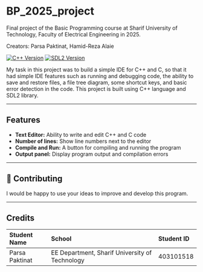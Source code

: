 # BP_2025_project
Final project of the Basic Programming course at Sharif University of Technology, Faculty of Electrical Engineering in 2025.

Creators: Parsa Paktinat, Hamid-Reza Alaie

[![C++ Version](https://img.shields.io/badge/C++-17-blue.svg)](https://isocpp.org/)
[![SDL2 Version](https://img.shields.io/badge/SDL2-2.0.12-blue.svg)](https://www.libsdl.org/)

My task in this project was to build a simple IDE for C++ and C, so that it had simple IDE features such as running and debugging code, the ability to save and restore files, a file tree diagram, some shortcut keys, and basic error detection in the code. This project is built using C++ language and SDL2 library.

---

## Features

* **Text Editor:** Ability to write and edit C++ and C code
* **Number of lines:** Show line numbers next to the editor
* **Compile and Run:** A button for compiling and running the program
* **Output panel:** Display program output and compilation errors

---

## 🤝 Contributing

I would be happy to use your ideas to improve and develop this program.

---

## Credits

|  Student Name  |        School      | Student ID |
| :------------- | :----------------- | :--------- |
| Parsa Paktinat | EE Department, Sharif University of Technology | 403101518  |

